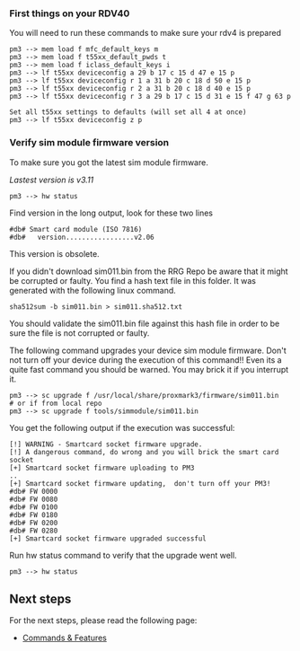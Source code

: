 ### First things on your RDV40
You will need to run these commands to make sure your rdv4 is prepared
```
pm3 --> mem load f mfc_default_keys m
pm3 --> mem load f t55xx_default_pwds t
pm3 --> mem load f iclass_default_keys i
pm3 --> lf t55xx deviceconfig a 29 b 17 c 15 d 47 e 15 p
pm3 --> lf t55xx deviceconfig r 1 a 31 b 20 c 18 d 50 e 15 p
pm3 --> lf t55xx deviceconfig r 2 a 31 b 20 c 18 d 40 e 15 p
pm3 --> lf t55xx deviceconfig r 3 a 29 b 17 c 15 d 31 e 15 f 47 g 63 p

Set all t55xx settings to defaults (will set all 4 at once)
pm3 --> lf t55xx deviceconfig z p
```

### Verify sim module firmware version

To make sure you got the latest sim module firmware.

_Lastest version is v3.11_

```
pm3 --> hw status
```

Find version in the long output,  look for these two lines

```
#db# Smart card module (ISO 7816)
#db#   version.................v2.06
```

This version is obsolete.

If you didn't download sim011.bin from the RRG Repo be aware that it might be corrupted or faulty.
You find a hash text file in this folder.   It was generated with the following linux command.

```
sha512sum -b sim011.bin > sim011.sha512.txt
```

You should validate the sim011.bin file against this hash file in order to be sure the file is not corrupted or faulty.

The following command upgrades your device sim module firmware.
Don't not turn off your device during the execution of this command!!
Even its a quite fast command you should be warned.  You may brick it if you interrupt it.

```
pm3 --> sc upgrade f /usr/local/share/proxmark3/firmware/sim011.bin
# or if from local repo
pm3 --> sc upgrade f tools/simmodule/sim011.bin
```

You get the following output if the execution was successful:

```
[!] WARNING - Smartcard socket firmware upgrade.
[!] A dangerous command, do wrong and you will brick the smart card socket
[+] Smartcard socket firmware uploading to PM3
..
[+] Smartcard socket firmware updating,  don't turn off your PM3!
#db# FW 0000
#db# FW 0080
#db# FW 0100
#db# FW 0180
#db# FW 0200
#db# FW 0280
[+] Smartcard socket firmware upgraded successful        
```

Run hw status command to verify that the upgrade went well.

```
pm3 --> hw status
```

## Next steps

For the next steps, please read the following page:

* [Commands & Features](/doc/md/Use_of_Proxmark/3_Commands-and-Features.md)
 
